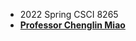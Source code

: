 - 2022 Spring CSCI 8265 
- [**Professor Chenglin Miao**](https://csci.franklin.uga.edu/directory/people/chenglin-miao)
